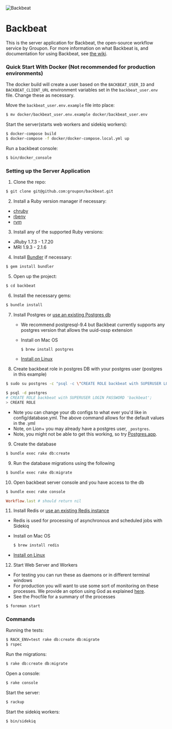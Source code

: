 ![Backbeat](documentation/images/backbeat_logo.png)

# Backbeat

This is the server application for Backbeat, the open-source workflow service
by Groupon. For more information on what Backbeat is, and documentation for
using Backbeat, see [the wiki](https://github.com/groupon/backbeat/wiki).

### Quick Start With Docker (Not recommended for production environments)

The docker build will create a user based on the `BACKBEAT_USER_ID` and `BACKBEAT_CLIENT_URL`
environment variables set in the `backbeat_user.env` file. Change these as necessary.

Move the `backbeat_user.env.example` file into place:

```bash
$ mv docker/backbeat_user.env.example docker/backbeat_user.env
```

Start the server(starts web workers and sidekiq workers):

```bash
$ docker-compose build
$ docker-compose -f docker/docker-compose.local.yml up
```

Run a backbeat console:

```bash
$ bin/docker_console
```

### Setting up the Server Application

1. Clone the repo:

  ```bash
  $ git clone git@github.com:groupon/backbeat.git
  ```

2. Install a Ruby version manager if necessary:
  - [chruby](https://github.com/postmodern/chruby#install)
  - [rbenv](https://github.com/sstephenson/rbenv/#installation)
  - [rvm](https://rvm.io/rvm/install/)

3. Install any of the supported Ruby versions:
  - JRuby 1.7.3 - 1.7.20
  - MRI 1.9.3 - 2.1.6

4. Install [Bundler](http://gembundler.com/) if necessary:

  ```bash
  $ gem install bundler
  ```

5. Open up the project:

  ```bash
  $ cd backbeat
  ```

6. Install the necessary gems:

  ```bash
  $ bundle install
  ```

7. Install Postgres or [use an existing Postgres db](https://github.com/groupon/backbeat/wiki/Customize-Backbeat#postgres)
 	- We recommend postgresql-9.4 but Backbeat currently supports any postgres version that allows the uuid-ossp extension
	- Install on Mac OS

      ```bash
      $ brew install postgres
      ```
    - [Install on Linux](http://www.postgresql.org/download/linux/)

8. Create backbeat role in postgres DB with your postgres user (postgres in this example)

  ```bash
  $ sudo su postgres -c "psql -c \"CREATE ROLE backbeat with SUPERUSER LOGIN PASSWORD 'backbeat'\";"
  ```

  ```bash
  $ psql -d postgres
  # CREATE ROLE backbeat with SUPERUSER LOGIN PASSWORD 'backbeat';
  > CREATE ROLE
  ```

  - Note you can change your db configs to what ever you'd like in config/database.yml. The above command allows for the default values in the .yml
  - Note, on Lion+ you may already have a postgres user, `_postgres`.
  - Note, you might not be able to get this working, so try [Postgres.app](http://postgresapp.com).

9. Create the database

  ```bash
  $ bundle exec rake db:create
  ```

9. Run the database migrations using the following

  ```bash
  $ bundle exec rake db:migrate
  ```
10. Open backbeat server console and you have access to the db

  ```bash
  $ bundle exec rake console
  ```

  ```ruby
  Workflow.last # should return nil
  ```
11. Install Redis or [use an existing Redis instance](https://github.com/groupon/backbeat/wiki/Customize-Backbeat#redis)
  - Redis is used for processing of asynchronous and scheduled jobs with Sidekiq
  - Install on Mac OS

  	```bash
    $ brew install redis
    ```
  - [Install on Linux](http://redis.io/topics/quickstart)
12. Start Web Server and Workers
  - For testing you can run these as daemons or in different terminal windows
  - For production you will want to use some sort of monitoring on these processes. We provide an option using God as explained [here]().
  - See the Procfile for a summary of the processes

  ```bash
  $ foreman start
  ```

### Commands

Running the tests:

```bash
$ RACK_ENV=test rake db:create db:migrate
$ rspec
```

Run the migrations:

```bash
$ rake db:create db:migrate
```

Open a console:

```bash
$ rake console
```

Start the server:

```bash
$ rackup
```

Start the sidekiq workers:

```bash
$ bin/sidekiq
```
